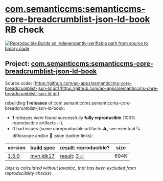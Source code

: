 [com.semanticcms:semanticcms-core-breadcrumblist-json-ld-book](https://central.sonatype.com/artifact/com.semanticcms/semanticcms-core-breadcrumblist-json-ld-book/versions) RB check
=======

[![Reproducible Builds](https://reproducible-builds.org/images/logos/rb.svg) an independently-verifiable path from source to binary code](https://reproducible-builds.org/)

## Project: [com.semanticcms:semanticcms-core-breadcrumblist-json-ld-book](https://central.sonatype.com/artifact/com.semanticcms/semanticcms-core-breadcrumblist-json-ld-book/versions)

Source code: [https://github.com/ao-apps/semanticcms-core-breadcrumblist-json-ld.git](https://github.com/ao-apps/semanticcms-core-breadcrumblist-json-ld.git)

rebuilding **1 releases** of com.semanticcms:semanticcms-core-breadcrumblist-json-ld-book:
- **1** releases were found successfully **fully reproducible** (100% reproducible artifacts :white_check_mark:),
- 0 had issues (some unreproducible artifacts :warning:, see eventual :mag: diffoscope and/or :memo: issue tracker links):

| version | [build spec](/BUILDSPEC.md) | [result](https://reproducible-builds.org/docs/jvm/): reproducible? | size |
| -- | --------- | ------ | -- |
| [1.5.0](https://central.sonatype.com/artifact/com.semanticcms/semanticcms-core-breadcrumblist-json-ld-book/1.5.0/pom) | [mvn jdk17](semanticcms-core-breadcrumblist-json-ld-book-1.5.0.buildspec) | [result](semanticcms-core-breadcrumblist-json-ld-book-1.5.0.buildinfo): [3 :white_check_mark: ](semanticcms-core-breadcrumblist-json-ld-book-1.5.0.buildcompare) | 694K |

<i>(size is calculated without javadoc, that has been excluded from reproducibility checks)</i>
